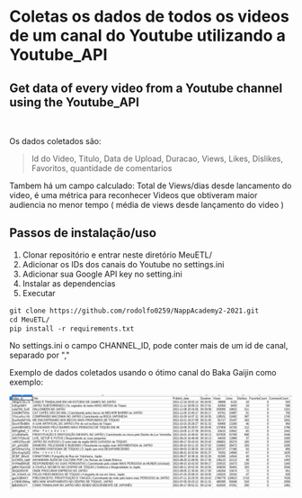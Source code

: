 # Coletas os dados de todos os videos de um canal do Youtube utilizando a Youtube_API
## Get data of every video from a Youtube channel using the Youtube_API

<br>

Os dados coletados são:

> Id do Video, Titulo, Data de Upload, Duracao, Views, Likes, Dislikes, Favoritos, quantidade de comentarios

Tambem há um campo calculado: Total de Views/dias desde lancamento do video, é uma métrica para reconhecer Videos que obtiveram maior audiencia no menor tempo ( média de views desde lançamento do video )


## **Passos de instalação/uso**

1. Clonar repositório e entrar neste diretório MeuETL/
2. Adicionar os IDs dos canais do Youtube no settings.ini
3. Adicionar sua Google API key no setting.ini
4. Instalar as dependencias
5. Executar

```
git clone https://github.com/rodolfo0259/NappAcademy2-2021.git
cd MeuETL/
pip install -r requirements.txt 
```

No settings.ini o campo CHANNEL_ID, pode conter mais de um id de canal, separado por ","

Exemplo de dados coletados usando o ótimo canal do Baka Gaijin como exemplo:

<p align="center">
  <img width="980" src="imgs/BakaGaijin_videos_YT_API.png">
</p>